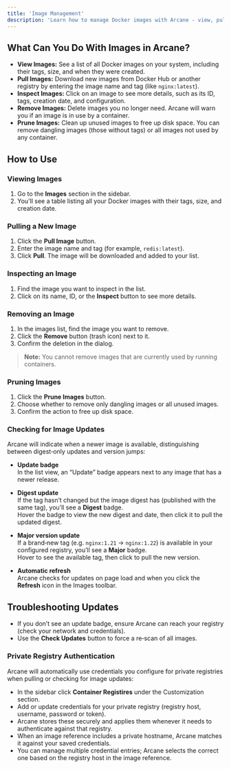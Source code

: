 ```yaml
---
title: 'Image Management'
description: 'Learn how to manage Docker images with Arcane - view, pull, inspect, remove, and prune images efficiently.'
---
```


## What Can You Do With Images in Arcane?

- **View Images:** See a list of all Docker images on your system, including their tags, size, and when they were created.
- **Pull Images:** Download new images from Docker Hub or another registry by entering the image name and tag (like `nginx:latest`).
- **Inspect Images:** Click on an image to see more details, such as its ID, tags, creation date, and configuration.
- **Remove Images:** Delete images you no longer need. Arcane will warn you if an image is in use by a container.
- **Prune Images:** Clean up unused images to free up disk space. You can remove dangling images (those without tags) or all images not used by any container.

## How to Use

### Viewing Images

1. Go to the **Images** section in the sidebar.
2. You'll see a table listing all your Docker images with their tags, size, and creation date.

### Pulling a New Image

1. Click the **Pull Image** button.
2. Enter the image name and tag (for example, `redis:latest`).
3. Click **Pull**. The image will be downloaded and added to your list.

### Inspecting an Image

1. Find the image you want to inspect in the list.
2. Click on its name, ID, or the **Inspect** button to see more details.

### Removing an Image

1. In the images list, find the image you want to remove.
2. Click the **Remove** button (trash icon) next to it.
3. Confirm the deletion in the dialog.

> **Note:** You cannot remove images that are currently used by running containers.

### Pruning Images

1. Click the **Prune Images** button.
2. Choose whether to remove only dangling images or all unused images.
3. Confirm the action to free up disk space.

### Checking for Image Updates

Arcane will indicate when a newer image is available, distinguishing between digest‐only updates and version jumps:

- **Update badge**  
  In the list view, an “Update” badge appears next to any image that has a newer release.

- **Digest update**  
  If the tag hasn’t changed but the image digest has (published with the same tag), you’ll see a **Digest** badge.  
  Hover the badge to view the new digest and date, then click it to pull the updated digest.

- **Major version update**  
  If a brand‐new tag (e.g. `nginx:1.21` → `nginx:1.22`) is available in your configured registry, you’ll see a **Major** badge.  
  Hover to see the available tag, then click to pull the new version.

- **Automatic refresh**  
  Arcane checks for updates on page load and when you click the **Refresh** icon in the Images toolbar.

## Troubleshooting Updates

- If you don’t see an update badge, ensure Arcane can reach your registry (check your network and credentials).
- Use the **Check Updates** button to force a re‐scan of all images.

### Private Registry Authentication

Arcane will automatically use credentials you configure for private registries when pulling or checking for image updates:

- In the sidebar click **Container Registires** under the Customization section.
- Add or update credentials for your private registry (registry host, username, password or token).
- Arcane stores these securely and applies them whenever it needs to authenticate against that registry.
- When an image reference includes a private hostname, Arcane matches it against your saved credentials.
- You can manage multiple credential entries; Arcane selects the correct one based on the registry host in the image reference.
